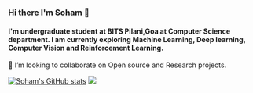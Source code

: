 ### Hi there I'm Soham 👋

#### I'm undergraduate student at BITS Pilani,Goa at Computer Science department. I am currently exploring Machine Learning, Deep learning, Computer Vision and Reinforcement Learning.

<!--
**soham-chitnis10/soham-chitnis10** is a ✨ _special_ ✨ repository because its `README.md` (this file) appears on your GitHub profile.

Here are some ideas to get you started:

- 🔭 I’m currently working on ...
- 🌱 I’m currently learning 
-->
 👯 I’m looking to collaborate on Open source and Research projects.
 <!--
- 🤔 I’m looking for help with ...
- 💬 Ask me about ...
-📫 How to reach me: 
- 😄 Pronouns: ...
- ⚡ Fun fact: ...
-->
[![Soham's GitHub stats](https://github-readme-stats.vercel.app/api?username=soham-chitnis10&show_icons=true&theme=dark&count_private=true)](https://github.com/soham-chitnis10/github-readme-stats)
![](https://komarev.com/ghpvc/?username=soham-chitnis10&color=green)


